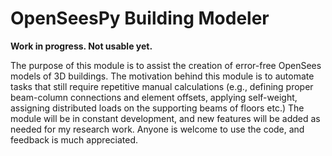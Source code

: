 # OpenSeesPy Building Modeler

**Work in progress. Not usable yet.**

The purpose of this module is to assist the creation of error-free OpenSees models of 3D buildings. The motivation behind this module is to automate tasks that still require repetitive manual calculations (e.g., defining proper beam-column connections and element offsets, applying self-weight, assigning distributed loads on the supporting beams of floors etc.) The module will be in constant development, and new features will be added as needed for my research work. Anyone is welcome to use the code, and feedback is much appreciated.

